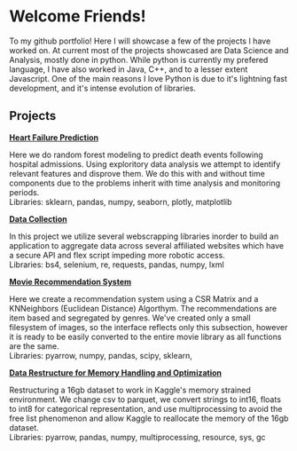 # Welcome Friends!
<p>To my github portfolio! Here I will showcase a few of the projects I have worked on. At current most of the projects showcased are Data Science and Analysis, mostly done in python. While python is currently my prefered language, I have also worked in Java, C++, and to a lesser extent Javascript. One of the main reasons I love Python is due to it's lightning fast development, and it's intense evolution of libraries. </p>

## Projects
<div>
  <a href='https://github.com/CharlesPizza/HeartFailure'><strong>Heart Failure Prediction</strong></a>
  <p>Here we do random forest modeling to predict death events following hospital admissions. Using exploritory data analysis we attempt to identify relevant features and disprove them. We do this with and without time components due to the problems inherit with time analysis and monitoring periods. <br>
    Libraries: sklearn, pandas, numpy, seaborn, plotly, matplotlib
  </p>
</div>

<div>
  <a href='https://github.com/CharlesPizza/BoxOfficeMovies'><strong>Data Collection</strong></a>
  <p>In this project we utilize several webscrapping libraries inorder to build an application to aggregate data across several affiliated websites which have a secure API and flex script impeding more robotic access. <br>
  Libraries: bs4, selenium, re, requests, pandas, numpy, lxml</p>
</div>

<div>
  <a href='https://www.github.com/CharlesPizza/'><strong>Movie Recommendation System</strong></a>
  <p>Here we create a recommendation system using a CSR Matrix and a KNNeighbors (Euclidean Distance) Algorthym. The recommendations are item based and segregated by genres. We've created only a small filesystem of images, so the interface reflects only this subsection, however it is ready to be easily converted to the entire movie library as all functions are the same. <br>
  Libraries: pyarrow, numpy, pandas, scipy, sklearn, </p>
</div>

<div>
  <a href='https://github.com/CharlesPizza/Data-Restructure-for-Performance'><strong>Data Restructure for Memory Handling and Optimization</strong></a>
  <p>Restructuring a 16gb dataset to work in Kaggle's memory strained environment. We change csv to parquet, we convert strings to int16, floats to int8 for categorical representation, and use multiprocessing to avoid the free list phenomenon and allow Kaggle to reallocate the memory of the 16gb dataset.<br>
  Libraries: pyarrow, pandas, numpy, multiprocessing, resource, sys, gc </p>
</div>



<!--
**CharlesPizza/CharlesPizza** is a ✨ _special_ ✨ repository because its `README.md` (this file) appears on your GitHub profile.

Here are some ideas to get you started:

- 🔭 I’m currently working on ...
- 👯 I’m looking to collaborate on ...
- 💬 Ask me about ...
- 📫 How to reach me: ...
- ⚡ Fun fact: ...
-->
